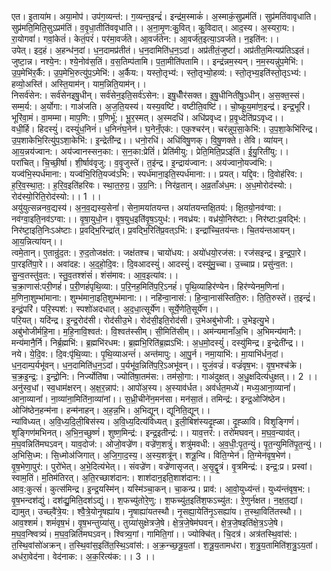 

  
एत। इ॒ताया॑म। अया॒मोप॑। उप॑ग॒व्यन्त॑:। ग॒व्यन्त॒इन्द्रं॑। इन्द्र॑म॒स्माकं॑। अ॒स्माकं॒सुप्रम॑तिं। सुप्र॑मतिंवावृधाति। सुप्र॑मति॒मिति॒सुऽप्रम॑तिं। व॒वृ॒धा॒तीति॑ववृधाति।। अ॒ना॒मृ॒ण:कु॒वित्। कु॒विदात्। आद॒स्य। अ॒स्यरा॒य:। रा॒योगवां॑। गवां॒केतं॑। केतं॒परं॑। पर॑मा॒वर्ज॑ते। आ॒वर्ज॑तेन:। आ॒वर्ज॑त॒इत्या॒ऽवर्ज॑ते। न॒इति॑न:।।  
उपेत्। इद॒हं। अ॒हन्ध॑न॒दां। ध॒न॒दामप्र॑तीतं। ध॒न॒दामिति॑ध॒न॒ऽदां। अप्र॑तीतं॒जुष्टां॑। अप्र॑तीत॒मित्यप्र॑तिऽइतं। जुष्टा॒न्न। नश्ये॒न:। श्ये॒नोव॑स॒तिं। व॒स॒तिम्प॑तामि। प॒ता॒मीति॑पतामि।। इन्द्र॑न्नम॒स्यन्। न॒म॒स्यन्नु॑प॒मेभि॑:। उ॒प॒मेभि॑र॒र्कै:। उ॒प॒मेभि॒रुत्यु॑प॒ऽमेभि॑:। अ॒र्कैय:। यस्तो॒तृभ्य॑:। स्तो॒तृभ्यो॒हव्य॑:। स्तो॒तृभ्य॒इति॑स्तो॒तृऽभ्य॑:। हव्यो॒अस्ति॑। अस्ति॒याम॑न्। याम॒न्निति॒याम॑न्।।  
निसर्व॑सेन:। सर्व॑सेनइषु॒धीन्। सर्व॑सेन॒इति॒सर्व॑ऽसेन:। इषु॒धीँर॑सक्त। इ॒षु॒धीनिती॑षु॒ऽधीन्। अ॒स॒क्त॒स्सं। सम्म॒र्य:। अ॒र्योगा:। गाअ॑जति। अ॒ज॒ति॒यस्य॑। यस्य॒वष्टि॑। वष्टीति॒वष्टि॑।। चो॒ष्कू॒य॒मा॑ण॒इन्द्र॑। इन्द्र॒भूरि॑। भूरि॑वा॒मं। वा॒मम्मा। माप॒णि:। प॒णिर्भू॑:। भू॒र॒स्मत्। अ॒स्मदधि॑। अधि॑प्रवृध्द। प्र॒वृ॒ध्देति॑प्रऽवृध्द।।  
वधी॒र्हि। हिदस्युं॑। दस्युं॑ध॒निनं॑। ध॒निनं॑घ॒नेन॑। घ॒नेनँ॒एक॑:। एक॒श्चर॑न्। चर॑न्नुप॒सा॒केभि॑:। उ॒प॒शा॒केभि॑रिन्द्र। उ॒प॒शाकेभि॒रित्यु॑प॒ऽशा॒केभि॑:। इ॒न्द्रेती॑न्द्र।। धनो॒रधि॑। अधि॑विषु॒णक्। वि॒षु॒णक्ते। तेवि। व्या॑यन्। आ॒य॒न्नय॑ज्वान:। अय॑ज्वानस्सन॒का:। स॒न॒का:प्रेतिं॑। प्रेति॑मीयु:। प्रेति॒मिति॒प्रऽइ॑तिं। ई॒यु॒रिती॑यु:।।  
परा॑चित्। चि॒च्छी॒र्षा। शी॒र्षाव॑वृजु:। व॒वृ॒जुस्ते॑। त॒इ॑न्द्र। इ॒न्द्राय॑ज्वान:। अय॑ज्वानो॒यज्व॑भि:। यज्व॑भि॒स्पर्ध॑माना:। यज्व॑भि॒रिति॒यज्व॑ऽभि:। स्पर्ध॑माना॒इति॒स्पर्ध॑माना:।। प्रयत्। यद्दि॒व:। दि॒वोह॑रिव:। ह॒रि॒व॒स्था॒त॒:। ह॒रि॒व॒इति॑हरिवः। स्था॒त॒रु॒ग्र॒। उ॒ग्र॒नि:। निर॑व्र॒तान्। अ॒व्र॒ताँअ॑ध॒म:। अ॒ध॒मोरोद॑स्यो:। रोद॑स्यो॒रिति॒रोद॑स्यो:।। 1 ।।  
अयु॑युत्सन्ननव॒द्यस्य॑। अ॒न॒व॒द्यस्य॒सेनां॑। सेना॒मया॑तयन्त। अया॑तयन्तक्षि॒तय॑:। क्षि॒तयो॒नव॑ग्वा:। नव॑ग्वा॒इति॒नव॑ऽग्वा:।। वृ॒षा॒युधो॒न। वृ॒ष॒युध॒इति॑वृ॒ष॒ऽयुध॑:। नवध्र॑य:। वध्र॑यो॒निर॑ष्टा:। निर॑ष्टा:प्र॒वद्भि॑:। निर॑ष्टा॒इति॒निःऽअ॑ष्टाः। प्र॒वद्भि॒रिन्द्रा॑त्। प्र॒वद्भि॒रिति॑प्र॒वत्ऽभि॑:। इन्द्रा॑च्चि॒तय॑न्तः। चि॒तय॑न्तआयन्। आ॒य॒न्नित्या॑यन्।।  
त्वमे॒तान्। ए॒तान्रु॑द॒त:। रु॒द॒तोजक्ष॑त:। जक्ष॑तश्च। चायो॑धय:। अयो॑धयो॒रज॑स:। रज॑सइन्द्र। इ॒न्द्र॒पा॒रे। पा॒रइति॑पा॒रे।। अवा॑दह:। अ॒द॒हो॒दि॒व:। दि॒वआदस्युं॑। आदस्युं॑। दस्यु॑मु॒च्चा। उ॒च्चाप्र। प्रसु॑न्व॒त:। सु॒न्व॒तस्तु॑व॒त:। स्तु॒व॒तश्शंसं॑। शंस॑माव:। आ॒व॒इत्या॑व:।।  
च॒क्रा॒णास॑:परी॒णहं॑। प॒री॒णहं॑पृथि॒व्या:। प॒रि॒नह॒मिति॑प॒रि॒ऽनहं॑। पृ॒थि॒व्याहिर॑ण्येन। हिर॑ण्येनम॒णिना॑। म॒णिना॒शुम्भा॑माना:। शुम्भ॑माना॒इति॒शुम्भ॑माना:।। नहि॑न्वा॒नास॑:। हि॒न्वा॒नास॑स्तिति॒रु:। ति॒ति॒रुस्ते॑। त॒इन्द्रं॑। इन्द्रं॒परि॑। परि॒स्पश॑:। स्पशो॑अदधात्। अ॒द॒धा॒त्सूर्ये॑ण। सूर्ये॒णेति॒सूर्ये॑ण।।  
परि॒यत्। यदि॑न्द्र। इ॒न्द्र॒रोद॑सी। रोद॑सीउ॒भे। रोद॑सी॒इति॒रोद॑सी। उ॒भेअबु॑भोजी:। उ॒भेइत्यु॒भे। अबु॑भोजीर्महि॒ना। म॒हि॒नावि॒श्वत॑:। वि॒श्वत॑स्सीम्। सी॒मिति॑सीम्।। अम॑न्यमानाँअ॒भि। अ॒भिमन्य॑मानै:। मन्य॑मानै॒र्नि। निर्ब्र॒ह्मभि॑:। ब्र॒ह्मभि॑रधम:। ब्र॒ह्मभि॒रिति॑ब्र॒ह्मऽभि॑:। अ॒ध॒मो॒दस्युं॑। दस्यु॑मिन्द्र। इ॒न्द्रेती॑न्द्र।।  
नये। ये॒दि॒व:। दि॒व:पृ॑थि॒व्या:। पृ॒थि॒व्याअन्तं॑। अन्त॑मापु:। आ॒पु॒र्न। नमा॒याभि॑:। मा॒याभि॑र्धन॒दां। ध॒न॒दाम्प॒र्यभू॑वन्। ध॒न॒दामिति॑ध॒न॒ऽदां। प॒र्यभू॑व॒न्निति॑प॒रि॒ऽअभू॑वन्।। युजं॒वज्रं॑। वज्रं॑वृष॒भ:। वृ॒ष॒भश्च॑क्रे। च॒क्र॒इ॒न्द्र॒:। इ॒न्द्रो॒नि:। निर्ज्योति॑षा। ज्योति॑षा॒तम॑स:। तम॑सो॒गा:। गाअ॑दुक्षत्। अ॒धु॒क्षदित्य॑धुक्षत्।। 2 ।।  
अनु॑स्व॒धां। स्व॒धाम॑क्षरन्। अ॒क्ष॒र॒न्नाप॑:। आपो॑अ॒स्य। अ॒स्याव॑र्धत। अव॑र्धत॒मध्ये॑। मध्य॒आना॒व्यानां॑। आना॒व्यानां॑। ना॒व्या॑ना॒मिति॑ना॒व्या॑नां।। स॒ध्री॒चीने॑न॒मन॑सा। मन॑सा॒तं। तमिन्द्र॑:। इन्द्र॒ओजि॑ष्ठेन। ओजि॑ष्ठेन॒हन्म॑ना। हन्म॑नाहन्। अ॒ह॒न्न॒भि। अ॒भिद्यून्। द्यूनिति॒द्यून्।।  
न्या॑विध्यत्। अ॒वि॒ध्य॒दि॒ली॒बिस॑स्य। अ॒वि॒ध्य॒दित्य॑विध्यत्। इ॒ली॒बिश॑स्यदृ॒ह्ळा। दृ॒ह्ळावि। विशृ॒ङ्गिणं॑। शृ॒ङ्गिण॑मभिनत्। अ॒भि॒न॒च्छुष्णं॑। शुष्ण॒मिन्द्र॑:। इन्द्र॒इतीन्द्र॑:।। याव॒त्तर॑:। तरो॑मघवन्। म॒घ॒व॒न्याव॑त्। म॒घ॒वन्निति॑मघऽवन्। याव॒दोज॑:। ओजो॒वज्रे॑ण। वज्रे॑ण॒शत्रुं॑। शत्रु॑मवधी:। अ॒व॒धी॒:पृ॒त॒न्युं। पृ॒त॒न्युमिति॑पृ॒त॒न्युं।।  
अ॒भिसि॒ध्म:। सि॒ध्मोअ॑जिगात्। अ॒जि॒गा॒द॒स्य॒। अ॒स्य॒शत्रू॑न्। शत्रू॒न्वि। विति॒ग्मेन॑। ति॒ग्मेन॑वृष॒भेण॑। वृ॒ष॒भेणा॒पुर॑:। पुरो॑भेत्। अ॒भे॒दित्य॑भेत्।। संवज्रे॑ण। वज्रे॑णासृजत्। अ॒सृ॒द्वृ॒त्रं। वृ॒त्रमिन्द्र॑:। इन्द्र॒:प्र। प्रस्वां। स्वाम॒तिं। म॒तिम॑तिरत्। अ॒ति॒रच्छाश॑दान:। शाश॑दान॒इति॒शाश॑दान:।।  
आव॒:कुत्सं॑। कुत्स॑मिन्द्र। इ॒न्द्र॒यस्मि॑न्। यस्मि॑ञ्चा॒कन्। चा॒कन्प्र। प्राव॑:। आ॒वो॒युध्य॑न्तं। युध्य॑न्तंवृष॒भ:। वृ॒ष॒भन्दश॑द्युं। दश॑द्यु॒मिति॒दश॑ऽद्युं।। श॒फच्यु॑तोरे॒णु:। श॒फच्यु॑त॒इति॑श॒फऽच्यु॑त:। रे॒णुर्न॑क्षत। न॒क्ष॒त॒द्यां। द्यामुत्। उच्छ्वै॑त्रे॒य:। श्वै॒त्रे॒योनृ॒षह्या॑य। नृ॒षाह्या॑यतस्थौ। नृ॒सह्या॒येति॑नृ॒ऽसह्या॑य। त॒स्था॒विति॑तस्थौ।।  
आव॒श्शमं॑। शमं॑वृष॒भं। वृ॒ष॒भन्तुग्र्या॑सु। तुग्र्या॑सुक्षेत्रजे॒षे। क्षे॒त्र॒जे॒षेम॑घवन्। क्षे॒त्र॒जे॒षइति॑क्षे॒त्र॒ऽजे॒षे। म॒घ॒व॒न्श्वित्र्यं॑। म॒घ॒व॒न्निति॑मघऽवन्। श्वित्र्य॒गां। गामिति॒गां।। ज्योक्चि॑त्। चि॒दत्र॑। अत्र॑तस्थि॒वांस॑:। त॒स्थि॒वांसो॑अक्रन्। त॒स्थि॒वांस॒इति॑त॒स्थि॒ऽवांस॑:। अ॒क्र॒न्च्छ॒त्रू॒य॒तां। श॒त्रू॒य॒तामध॑रा। श॒त्रु॒य॒तामिति॑श॒त्रु॒ऽय॒तां। अध॑रा॒वेद॑ना। वेद॑नाक:। अ॒क॒रित्य॑क:।। 3 ।।  
